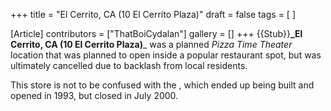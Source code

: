 +++
title = "El Cerrito, CA (10 El Cerrito Plaza)"
draft = false
tags = [ ]

[Article]
contributors = ["ThatBoiCydalan"]
gallery = []
+++
{{Stub}}**_El Cerrito, CA (10 El Cerrito Plaza)**_ was a planned _Pizza Time Theater_ location that was planned to open inside a popular restaurant spot, but was ultimately cancelled due to backlash from local residents.

This store is not to be confused with the , which ended up being built and opened in 1993, but closed in July 2000.